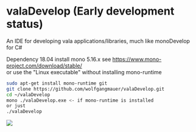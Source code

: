 # valaDevelop (Early development status)
An IDE for developing vala applications/libraries, much like monoDevelop for C#

Dependency 18.04 install mono 5.16.x see https://www.mono-project.com/download/stable/<br/>or use the "Linux executable" without installing mono-runtime

```sh
sudo apt-get install mono-runtime git
git clone https://github.com/wolfgangmauer/valaDevelop.git
cd ~/valaDevelop
mono ./valaDevelop.exe <- if mono-runtime is installed
or just
./valaDevelop
```

<img src="https://raw.githubusercontent.com/wolfgangmauer/valaDevelop/master/ScreenShots/screenshot1.png">
